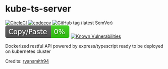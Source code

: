 # kube-ts-server
[![CircleCI](https://circleci.com/gh/kube-js/kube-ts-server.svg?style=svg)](https://circleci.com/gh/kube-js/kube-ts-server)
[![codecov](https://codecov.io/gh/kube-js/kube-ts-server/branch/master/graph/badge.svg)](https://codecov.io/gh/kube-js/kube-ts-server)
![GitHub tag (latest SemVer)](https://img.shields.io/github/tag/kube-js/kube-ts-server.svg)
![jscpd](assets/jscpd-badge.svg)
[![Known Vulnerabilities](https://snyk.io/test/github/kube-js/kube-ts-server/badge.svg?targetFile=package.json)](https://snyk.io/test/github/kube-js/kube-ts-server?targetFile=package.json)

Dockerized restful API powered by express/typescript ready to be deployed on kubernetes cluster

Credits:
[ryansmith94](https://github.com/ryansmith94)
